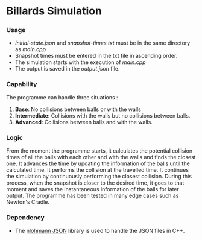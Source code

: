 # Billards Simulation

### Usage

-  *initial-state.json* and *snapshot-times.txt* must be in the same directory as *main.cpp*
-  Snapshot times must be entered in the txt file in ascending order.
-  The simulation starts with the execution of *main.cpp*
-  The output is saved in the *output.json* file.
  

### Capability

The programme can handle three situations : 
1. **Base**: No collisions between balls or with the walls
2.  **Intermediate**: Collisions with the walls but no collisions between balls.
3.  **Advanced**: Collisions between balls and with the walls.

### Logic

From the moment the programme starts, it calculates the potential collision times of all the balls with each other and with the walls and finds the closest one. It advances the time by updating the information of the balls until the calculated time. It performs the collision at the travelled time. It continues the simulation by continuously performing the closest collision. During this process, when the snapshot is closer to the desired time, it goes to that moment and saves the instantaneous information of the balls for later output. The programme has been tested in many edge cases such as Newton's Cradle.

### Dependency

- The [nlohmann JSON](https://github.com/nlohmann/json) library is used to handle the JSON files in C++.
